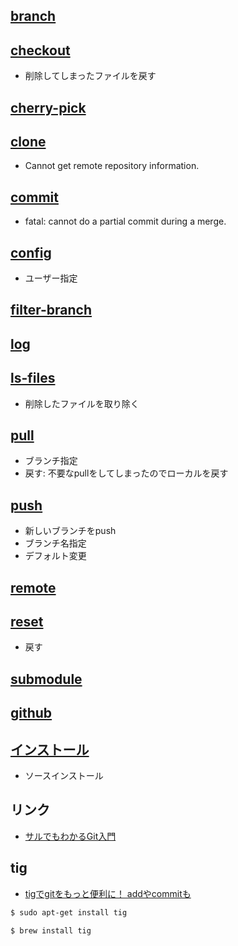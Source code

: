 ## [branch](git.branch.md)

## [checkout](git.checkout.md)

- 削除してしまったファイルを戻す

## [cherry-pick](git.cherry-pick.md)

## [clone](git.clone.md)

- Cannot get remote repository information.

## [commit](git.commit.md)

- fatal: cannot do a partial commit during a merge.

## [config](git.config.md)

- ユーザー指定

## [filter-branch](git.filter-branch.md)

## [log](git.log.md)

## [ls-files](git.ls-files.md)

- 削除したファイルを取り除く

## [pull](git.pull.md)

- ブランチ指定
- 戻す: 不要なpullをしてしまったのでローカルを戻す

## [push](git.push.md)

- 新しいブランチをpush
- ブランチ名指定
- デフォルト変更

## [remote](git.remote.md)

## [reset](git.reset.md)

-  戻す

## [submodule](git.submodule.md)


## [github](git.github.md)

## [インストール](git.install.md)

- ソースインストール


## リンク

- [サルでもわかるGit入門](http://www.backlog.jp/git-guide/)


## tig

- [tigでgitをもっと便利に！ addやcommitも](http://qiita.com/suino/items/b0dae7e00bd7165f79ea)

~~~bash
$ sudo apt-get install tig
~~~~

~~~bash
$ brew install tig
~~~~
